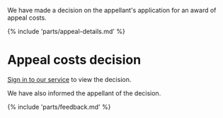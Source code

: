 We have made a decision on the appellant's application for an award of appeal costs.

{% include 'parts/appeal-details.md' %}

# Appeal costs decision

[Sign in to our service](https://{{front_office_url}}/manage-appeals/{{appeal_reference_number}}/appeal-details) to view the decision.

We have also informed the appellant of the decision.

{% include 'parts/feedback.md' %}
